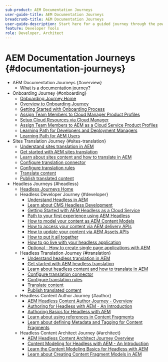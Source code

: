 ```yaml
---
sub-product: AEM Documentation Journeys
user-guide-title: AEM Documentation Journeys
breadcrumb-title: AEM Documentation Journeys
user-guide-description: Start here for a guided journey through the powerful and flexible headless features of AEM, their capabilities, and how to leverage them on your project.
feature: Developer Tools
role: Developer, Architect
---
```


# AEM Documentation Journeys {#documentation-journeys}

<!--
Please note that all links to other guides need to be absolute references with leading protocol and domain since SCCM does not allow pages to be referenced with relative links in multiple ToCs.
-->

+ AEM Documentation Journeys {#overview}
  + [What is a documentation journey?](home.md)
+ Onboarding Journey {#onboarding}
  + [Onboarding Journey Home](https://experienceleague.adobe.com/docs/experience-manager-cloud-service/journey-onboarding/home.html)
  + [Overview to Onboarding Journey](https://experienceleague.adobe.com/docs/experience-manager-cloud-service/journey-onboarding/onboarding/onboarding-journey-overview.html)
  + [Getting Started with Onboarding Process](https://experienceleague.adobe.com/docs/experience-manager-cloud-service/journey-onboarding/onboarding/get-started-onboarding-journey.html)
  + [Assign Team Members to Cloud Manager Product Profiles](https://experienceleague.adobe.com/docs/experience-manager-cloud-service/journey-onboarding/onboarding/assign-team-members-cloud-manager.html)
  + [Setup Cloud Resources via Cloud Manager](https://experienceleague.adobe.com/docs/experience-manager-cloud-service/journey-onboarding/onboarding/setup-cloud-resources-via-cloud-manager.html)
  + [Assign Team Members to AEM as a Cloud Service Product Profiles](https://experienceleague.adobe.com/docs/experience-manager-cloud-service/journey-onboarding/onboarding/assign-team-members-aem-cloud-service.html)
  + [Learning Path for Developers and Deployment Managers](https://experienceleague.adobe.com/docs/experience-manager-cloud-service/journey-onboarding/onboarding/learning-path-developers-deploymentmanagers.html)
  + [Learning Path for AEM Users](https://experienceleague.adobe.com/docs/experience-manager-cloud-service/journey-onboarding/onboarding/learning-path-aem-users.html)
+ Sites Translation Journey {#sites-translation}
  + [Understand sites translation in AEM](https://experienceleague.adobe.com/docs/experience-manager-cloud-service/sites-journey/translation/overview.html)
  + [Get started with AEM sites translation](https://experienceleague.adobe.com/docs/experience-manager-cloud-service/sites-journey/translation/getting-started.html)
  + [Learn about sites content and how to translate in AEM](https://experienceleague.adobe.com/docs/experience-manager-cloud-service/sites-journey/translation/learn-about.html)
  + [Configure translation connector](https://experienceleague.adobe.com/docs/experience-manager-cloud-service/sites-journey/translation/configure-connector.html)
  + [Configure translation rules](https://experienceleague.adobe.com/docs/experience-manager-cloud-service/sites-journey/translation/translation-rules.html)
  + [Translate content](https://experienceleague.adobe.com/docs/experience-manager-cloud-service/sites-journey/translation/translate-content.html)
  + [Publish translated content](https://experienceleague.adobe.com/docs/experience-manager-cloud-service/sites-journey/translation/publish-content.html)
+ Headless Journeys {#headless}
  + [Headless Journeys Home](https://experienceleague.adobe.com/docs/experience-manager-cloud-service/headless-journey/home.html)
   + Headless Developer Journey {#developer}
     + [Understand Headless in AEM](https://experienceleague.adobe.com/docs/experience-manager-cloud-service/headless-journey/developer/overview.html)
     + [Learn about CMS Headless Development](https://experienceleague.adobe.com/docs/experience-manager-cloud-service/headless-journey/developer/learn-about.html)
     + [Getting Started with AEM Headless as a Cloud Service](https://experienceleague.adobe.com/docs/experience-manager-cloud-service/headless-journey/developer/getting-started.html)
     + [Path to your first experience using AEM Headless](https://experienceleague.adobe.com/docs/experience-manager-cloud-service/headless-journey/developer/path-to-first-experience.html)
     + [How to model your content as AEM Content Models](https://experienceleague.adobe.com/docs/experience-manager-cloud-service/headless-journey/developer/model-your-content.html)
     + [How to access your content via AEM delivery APIs](https://experienceleague.adobe.com/docs/experience-manager-cloud-service/headless-journey/developer/access-your-content.html)
     + [How to update your content via AEM Assets APIs](https://experienceleague.adobe.com/docs/experience-manager-cloud-service/headless-journey/developer/update-your-content.html)
     + [How to put it all together](https://experienceleague.adobe.com/docs/experience-manager-cloud-service/headless-journey/developer/put-it-all-together.html)
     + [How to go live with your headless application](https://experienceleague.adobe.com/docs/experience-manager-cloud-service/headless-journey/developer/go-live.html)
     + [Optional - How to create single page applications with AEM](https://experienceleague.adobe.com/docs/experience-manager-cloud-service/headless-journey/developer/create-spa.html)
   + Headless Translation Journey {#translation}
     + [Understand headless translation in AEM](https://experienceleague.adobe.com/docs/experience-manager-cloud-service/headless-journey/translation/overview.html)
     + [Get started with AEM headless translation](https://experienceleague.adobe.com/docs/experience-manager-cloud-service/headless-journey/translation/getting-started.html)
     + [Learn about headless content and how to translate in AEM](https://experienceleague.adobe.com/docs/experience-manager-cloud-service/headless-journey/translation/learn-about.html)
     + [Configure translation connector](https://experienceleague.adobe.com/docs/experience-manager-cloud-service/headless-journey/translation/configure-connector.html)
     + [Configure translation rules](https://experienceleague.adobe.com/docs/experience-manager-cloud-service/headless-journey/translation/translation-rules.html)
     + [Translate content](https://experienceleague.adobe.com/docs/experience-manager-cloud-service/headless-journey/translation/translate-content.html)
     + [Publish translated content](https://experienceleague.adobe.com/docs/experience-manager-cloud-service/headless-journey/translation/publish-content.html)
   + Headless Content Author Journey {#author}
     + [AEM Headless Content Author Journey - Overview](https://experienceleague.adobe.com/docs/experience-manager-cloud-service/headless-journey/author/overview.html)
     + [Authoring for Headless with AEM - An Introduction](https://experienceleague.adobe.com/docs/experience-manager-cloud-service/headless-journey/author/introduction.html)
     + [Authoring Basics for Headless with AEM](https://experienceleague.adobe.com/docs/experience-manager-cloud-service/headless-journey/author/basics.html)
     + [Learn about using references in Content Fragments](https://experienceleague.adobe.com/docs/experience-manager-cloud-service/headless-journey/author/references.html)
     + [Learn about defining Metadata and Tagging for Content Fragments](https://experienceleague.adobe.com/docs/experience-manager-cloud-service/headless-journey/author/metadata-tagging.html)
   + Headless Content Architect Journey {#architect}
     + [AEM Headless Content Architect Journey Overview](https://experienceleague.adobe.com/docs/experience-manager-cloud-service/headless-journey/architect/overview.html)
     + [Content Modeling for Headless with AEM - An Introduction](https://experienceleague.adobe.com/docs/experience-manager-cloud-service/headless-journey/architect/introduction.html)
     + [Learn the Content Modeling Basics for Headless with AEM](https://experienceleague.adobe.com/docs/experience-manager-cloud-service/headless-journey/architect/basics.html)
     + [Learn about Creating Content Fragment Models in AEM](https://experienceleague.adobe.com/docs/experience-manager-cloud-service/headless-journey/architect/model-structure.html)

